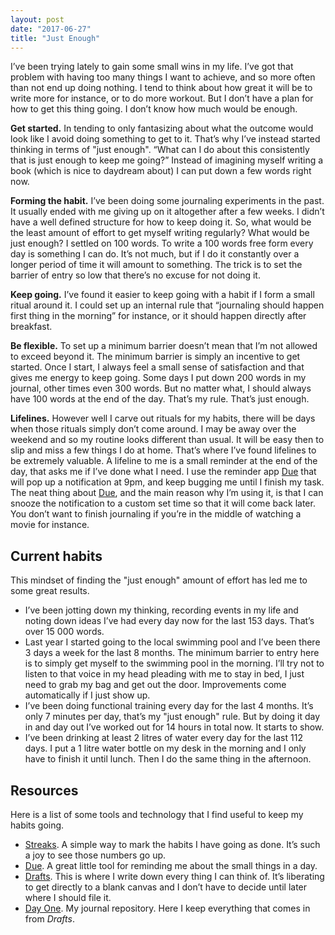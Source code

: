 ```yaml
---
layout: post
date: "2017-06-27"
title: "Just Enough"
---
```


I’ve been trying lately to gain some small wins in my life. I’ve got that problem with having too many things I want to achieve, and so more often than not end up doing nothing. I tend to think about how great it will be to write more for instance, or to do more workout. But I don’t have a plan for how to get this thing going. I don’t know how much would be enough.

**Get started.** In tending to only fantasizing about what the outcome would look like I avoid doing something to get to it. That’s why I’ve instead started thinking in terms of "just enough". “What can I do about this consistently that is just enough to keep me going?” Instead of imagining myself writing a book (which is nice to daydream about) I can put down a few words right now.

**Forming the habit.** I’ve been doing some journaling experiments in the past. It usually ended with me giving up on it altogether after a few weeks. I didn’t have a well defined structure for how to keep doing it. So, what would be the least amount of effort to get myself writing regularly? What would be just enough? I settled on 100 words. To write a 100 words free form every day is something I can do. It’s not much, but if I do it constantly over a longer period of time it will amount to something. The trick is to set the barrier of entry so low that there’s no excuse for not doing it.

**Keep going.** I’ve found it easier to keep going with a habit if I form a small ritual around it. I could set up an internal rule that “journaling should happen first thing in the morning” for instance, or it should happen directly after breakfast.

**Be flexible.** To set up a minimum barrier doesn’t mean that I’m not allowed to exceed beyond it. The minimum barrier is simply an incentive to get started. Once I start, I always feel a small sense of satisfaction and that gives me energy to keep going. Some days I put down 200 words in my journal, other times even 300 words. But no matter what, I should always have 100 words at the end of the day. That’s my rule. That’s just enough.

**Lifelines.** However well I carve out rituals for my habits, there will be days when those rituals simply don’t come around. I may be away over the weekend and so my routine looks different than usual. It will be easy then to slip and miss a few things I do at home. That’s where I’ve found lifelines to be extremely valuable. A lifeline to me is a small reminder at the end of the day, that asks me if I’ve done what I need. I use the reminder app [Due](http://www.dueapp.com/) that will pop up a notification at 9pm, and keep bugging me until I finish my task. The neat thing about [Due](http://www.dueapp.com/), and the main reason why I’m using it, is that I can snooze the notification to a custom set time so that it will come back later. You don’t want to finish journaling if you’re in the middle of watching a movie for instance.

## Current habits
This mindset of finding the "just enough" amount of effort has led me to some great results.

- I’ve been jotting down my thinking, recording events in my life and noting down ideas I’ve had every day now for the last 153 days. That’s over 15 000 words.
- Last year I started going to the local swimming pool and I’ve been there 3 days a week for the last 8 months. The minimum barrier to entry here is to simply get myself to the swimming pool in the morning. I’ll try not to listen to that voice in my head pleading with me to stay in bed, I just need to grab my bag and get out the door. Improvements come automatically if I just show up.
- I’ve been doing functional training every day for the last 4 months. It’s only 7 minutes per day, that’s my "just enough" rule. But by doing it day in and day out I’ve worked out for 14 hours in total now. It starts to show.
- I’ve been drinking at least 2 litres of water every day for the last 112 days. I put a 1 litre water bottle on my desk in the morning and I only have to finish it until lunch. Then I do the same thing in the afternoon.

## Resources
Here is a list of some tools and technology that I find useful to keep my habits going.

- [Streaks](https://streaksapp.com/). A simple way to mark the habits I have going as done. It’s such a joy to see those numbers go up.
- [Due](http://www.dueapp.com/). A great little tool for reminding me about the small things in a day.
- [Drafts](http://agiletortoise.com/drafts/). This is where I write down every thing I can think of. It’s liberating to get directly to a blank canvas and I don’t have to decide until later where I should file it.
- [Day One](http://dayoneapp.com/). My journal repository. Here I keep everything that comes in from *Drafts*.
